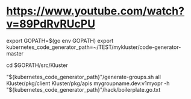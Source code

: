# https://www.youtube.com/watch?v=89PdRvRUcPU


export GOPATH=$(go env GOPATH)
export kubernetes_code_generator_path=~/TEST/mykluster/code-generator-master

cd $GOPATH/src/Kluster

"${kubernetes_code_generator_path}"/generate-groups.sh all Kluster/pkg/client Kluster/pkg/apis mygroupname.dev:v1myopr -h "${kubernetes_code_generator_path}"/hack/boilerplate.go.txt


